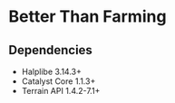 # Better Than Farming

## Dependencies

- Halplibe 3.14.3+
- Catalyst Core 1.1.3+
- Terrain API 1.4.2-7.1+
